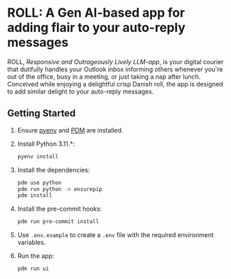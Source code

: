 # ROLL: A Gen AI-based app for adding flair to your auto-reply messages

ROLL, *Responsive and Outrageously Lively LLM-app*, is your digital courier that dutifully handles your Outlook inbox informing others whenever you're out of the office, busy in a meeting, or just taking a nap after lunch. Conceived while enjoying a delightful crisp Danish roll, the app is designed to add similar delight to your auto-reply messages.

## Getting Started

1. Ensure [pyenv](https://github.com/pyenv/pyenv) and [PDM](https://pdm.fming.dev/) are installed.

2. Install Python 3.11.*:

    ```bash
    pyenv install
    ```

3. Install the dependencies:

    ```bash
    pdm use python
    pdm run python -m ensurepip
    pdm install
    ```

4. Install the pre-commit hooks:

    ```bash
    pdm run pre-commit install
    ```

5. Use `.env.example` to create a `.env` file with the required environment variables.

6. Run the app:

    ```bash
    pdm run ui
    ```
